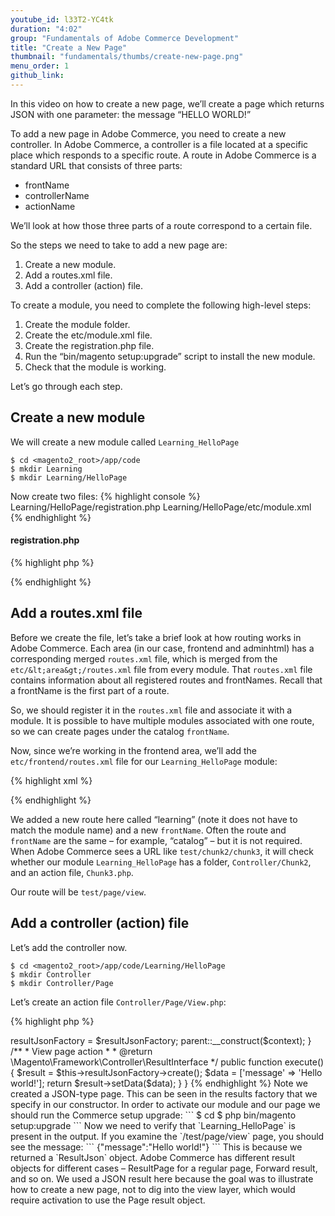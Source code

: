 ```yaml
---
youtube_id: l33T2-YC4tk
duration: "4:02"
group: "Fundamentals of Adobe Commerce Development"
title: "Create a New Page"
thumbnail: "fundamentals/thumbs/create-new-page.png"
menu_order: 1
github_link:
---
```

In this video on how to create a new page, we’ll create a page which returns JSON with one parameter: the message “HELLO WORLD!”

To add a new page in Adobe Commerce, you need to create a new controller. In Adobe Commerce, a controller is a file located at a specific place which responds to a specific route. A route in Adobe Commerce is a standard URL that consists of three parts:

* frontName
* controllerName
* actionName

We’ll look at how those three parts of a route correspond to a certain file.

So the steps we need to take to add a new page are:

1. Create a new module.
2. Add a routes.xml file.
3. Add a controller (action) file.

To create a module, you need to complete the following high-level steps:

1. Create the module folder.
2. Create the etc/module.xml file.
3. Create the registration.php file.
4. Run the “bin/magento setup:upgrade” script to install the new module.
5. Check that the module is working.

Let’s go through each step.

## Create a new module
We will create a new module called `Learning_HelloPage`

```
$ cd <magento2_root>/app/code
$ mkdir Learning
$ mkdir Learning/HelloPage
```

Now create two files:
{% highlight console %}
Learning/HelloPage/registration.php
Learning/HelloPage/etc/module.xml
{% endhighlight %}

#### registration.php
{% highlight php %}
<?php /**
* Copyright © 2016 Adobe. All rights reserved. * See COPYING.txt for license details.
*/
\Magento\Framework\Component\ComponentRegistrar::register( \Magento\Framework\Component\ComponentRegistrar::MODULE, 'Learning_HelloPage',
__DIR__
);
{% endhighlight %}

#### module.xml
{% highlight xml %}
<?xml version="1.0"?>
<!--
/**
* Copyright © 2016 Adobe. All rights reserved. * See COPYING.txt for license details.
*/
-->
<config xmlns:xsi="http://www.w3.org/2001/XMLSchema-instance" xsi:noNamespaceSchemaLocation="urn:magento:framework:Module/etc/module.xsd">
    <module name="Learning_HelloPage" setup_version="0.0.1">
    </module>
</config>
{% endhighlight %}

## Add a routes.xml file
Before we create the file, let’s take a brief look at how routing works in Adobe Commerce. Each area (in our case, frontend and adminhtml) has a corresponding merged `routes.xml` file, which is merged from the `etc/&lt;area&gt;/routes.xml` file from every module. That `routes.xml` file contains information about all registered routes and frontNames. Recall that a frontName is the first part of a route.

So, we should register it in the `routes.xml` file and associate it with a module. It is possible to have multiple modules associated with one route, so we can create pages under the catalog `frontName`.

Now, since we’re working in the frontend area, we’ll add the `etc/frontend/routes.xml` file for our `Learning_HelloPage` module:

{% highlight xml %}
<?xml version="1.0"?>
<!--
/**
* Copyright © 2016 Adobe. All rights reserved. * See COPYING.txt for license details.
*/
-->
<config xmlns:xsi="http://www.w3.org/2001/XMLSchema-instance" xsi:noNamespaceSchemaLocation="urn:magento:framework:App/etc/routes.xsd">
    <router id="standard">
        <route id="learning" frontName="test">
            <module name="Learning_HelloPage" />
        </route>
    </router>
</config>
{% endhighlight %}

We added a new route here called “learning” (note it does not have to match the module name) and a new `frontName`. Often the route and `frontName` are the same – for example, “catalog” – but it is not required.
When Adobe Commerce sees a URL like `test/chunk2/chunk3`, it will check whether our module `Learning_HelloPage` has a folder, `Controller/Chunk2`, and an action file, `Chunk3.php`.

Our route will be `test/page/view`.

## Add a controller (action) file
Let’s add the controller now.

```
$ cd <magento2_root>/app/code/Learning/HelloPage
$ mkdir Controller
$ mkdir Controller/Page
```

Let’s create an action file `Controller/Page/View.php`:

{% highlight php %}
<?php /**
 * Copyright © 2016 Adobe. All rights reserved.
 * See COPYING.txt for license details.
 */
namespace Learning\HelloPage\Controller\Page;
class View extends \Magento\Framework\App\Action\Action
{
    /**
     * @var \Magento\Framework\Controller\Result\JsonFactory
     */
    protected $resultJsonFactory;
    /**
     * @param \Magento\Framework\App\Action\Context $context
     * @param \Magento\Framework\Controller\Result\JsonFactory $resultJsonFactory
     */
    public function __construct(
       \Magento\Framework\App\Action\Context $context,
       \Magento\Framework\Controller\Result\JsonFactory $resultJsonFactory)
{
       $this->resultJsonFactory = $resultJsonFactory;
       parent::__construct($context);
}
    /**
     * View  page action
     *
     * @return \Magento\Framework\Controller\ResultInterface
     */
    public function execute()
    {
       $result = $this->resultJsonFactory->create();
       $data = ['message' => 'Hello world!'];

return $result->setData($data);
} }
{% endhighlight %}

Note we created a JSON-type page. This can be seen in the results factory that we specify in our constructor. In order to activate our module and our page we should run the Commerce setup upgrade:

```
$ cd <magento2_root>
$ php bin/magento setup:upgrade
```

Now we need to verify that `Learning_HelloPage` is present in the output. If you examine the `/test/page/view` page, you should see the message:

```
{"message":"Hello world!"}
```

This is because we returned a `ResultJson` object. Adobe Commerce has different result objects for different cases – ResultPage for a regular page, Forward result, and so on.

We used a JSON result here because the goal was to illustrate how to create a new page, not to dig into the view layer, which would require activation to use the Page result object.
